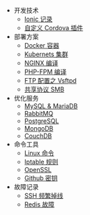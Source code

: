 * 开发技术
    * [Ionic 记录](pages/dev/ionic)
    * [自定义 Cordova 插件](pages/dev/plugman)
* 部署方案
    * [Docker 容器](pages/deploy/docker)
    * [Kubernets 集群](pages/deploy/k8s)
    * [NGINX 编译](pages/deploy/nginx)
    * [PHP-FPM 编译](pages/deploy/php-fpm)
    * [FTP 配置之 Vsftpd](pages/deploy/vsftp)
    * [共享协议 SMB](pages/deploy/smb)
* 优化服务
    * [MySQL & MariaDB](pages/service/mysql_mariadb)
    * [RabbitMQ](pages/service/rabbitmq)
    * [PostgreSQL](pages/service/pgsql)
    * [MongoDB](pages/service/mongodb)
    * [CouchDB](pages/service/couchdb)
* 命令工具
    * [Linux 命令](pages/shell/linux)
    * [Iptable 规则](pages/shell/iptable)
    * [OpenSSL](pages/shell/openssl)
    * [Github 密钥](pages/shell/git_ssh)
* 故障记录
    * [SSH 频繁掉线](pages/note/ssh_disconnect)
    * [Redis 故障](pages/note/redis_rdb)
